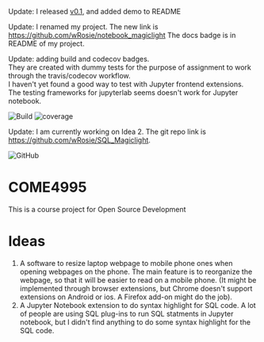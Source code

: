 Update: I released [v0.1](https://github.com/wRosie/notebook_magiclight), and added demo to README

Update: I renamed my project. The new link is https://github.com/wRosie/notebook_magiclight
The docs badge is in README of my project.

Update: adding build and codecov badges.\
They are created with dummy tests for the purpose of assignment to work through the travis/codecov workflow.\
I haven't yet found a good way to test with Jupyter frontend extensions. The testing frameworks for jupyterlab seems doesn't work for Jupyter notebook.

![Build](https://travis-ci.org/wRosie/SQL_Magiclight.svg?branch=master)
![coverage](https://img.shields.io/codecov/c/github/wRosie/SQL_Magiclight)


Update: I am currently working on Idea 2. The git repo link is https://github.com/wRosie/SQL_Magiclight.

![GitHub](https://img.shields.io/github/license/wRosie/SQL_Magiclight?label=license)

# COME4995

This is a course project for Open Source Development

# Ideas
1. A software to resize laptop webpage to mobile phone ones when opening webpages on the phone. The main feature is to reorganize the webpage, so that it will be easier to read on a mobile phone. (It might be implemented through browser extensions, but Chrome doesn't support extensions on Android or ios. A Firefox add-on might do the job).
2. A Jupyter Notebook extension to do syntax highlight for SQL code. A lot of people are using SQL plug-ins to run SQL statments in Jupyter notebook, but I didn't find anything to do some syntax highlight for the SQL code. 


